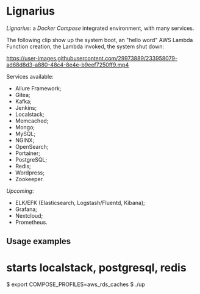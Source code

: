 # Lignarius
_Lignarius_: a _Docker Compose_ integrated environment, with many services.

The following clip show up the system boot, an "hello word" AWS Lambda Function creation, the Lambda invoked, the system shut down: 

https://user-images.githubusercontent.com/29973889/233958079-ad68d8d3-a880-48c4-8e4e-b9eef7250ff9.mp4

Services available:

- Allure Framework;
- Gitea;
- Kafka;
- Jenkins;
- Localstack;
- Memcached;
- Mongo;
- MySQL;
- NGINX;
- OpenSearch;
- Portainer;
- PostgreSQL;
- Redis;
- Wordpress;
- Zookeeper.

_Upcoming_:

- ELK/EFK (Elasticsearch, Logstash/Fluentd, Kibana);
- Grafana;
- Nextcloud;
- Prometheus.

## Usage examples

# starts localstack, postgresql, redis
$ export COMPOSE_PROFILES=aws_rds_caches 
$ ./up

